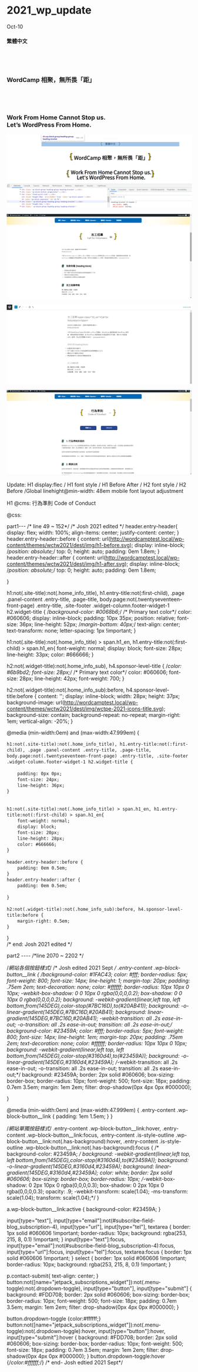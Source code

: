 # 2021_wp_update


Oct-10
<div class=" wp-block-group heading-group heading-bracket"><div class="wp-block-group__inner-container_language">
<h4 class="has-text-align-center">繁體中文</h4>
</div></div>

<div style="height:3em;"></div>
<div class=" wp-block-group heading-group heading-bracket"><div class="wp-block-group__inner-container_header">
<h3 class="has-text-align-center  header">WordCamp 相聚，無所畏「距」</h3>
</div></div>

<div style="height:3em;"></div>
<div class=" wp-block-group heading-group heading-bracket"><div class="wp-block-group__inner-container_header">
<h3 class="has-text-align-center  header">Work From Home Cannot Stop us. <br>Let’s WordPress From Home.</h3>
</div></div>

![alt text](https://github.com/JoshJong/2021_wp_update/blob/main/heading-group-languages.png)




<!------------------------------------->
![alt text](https://github.com/JoshJong/2021_wp_update/blob/main/001-volunteer.png)

![alt text](https://github.com/JoshJong/2021_wp_update/blob/main/001-cms.png)


![alt text](https://github.com/JoshJong/2021_wp_update/blob/main/002-%E8%A1%8C%E7%82%BA%E6%BA%96%E5%89%87.png)

Update:
H1 display:flec / H1 font style / H1 Before After / H2 font style / H2 Before /Global linehight@min-width: 48em
mobile font layout adjustment

H1 @cms:
行為準則 <span class="h1_en">Code of Conduct</span>


@css:

part1---
/* line 49 ~ 152*/
/* Josh 2021 edited */
header.entry-header{
	display: flex;
    width: 100%;
	align-items: center;
    justify-content: center;
}
header.entry-header::before {
	content: url(http://wordcamptest.local/wp-content/themes/wctw2021/dest/img/h1-before.svg);
    display: inline-block;
	/*position: absolute;*/
	top: 0;
    height: auto;
    padding: 0em 1.8em;
}
header.entry-header::after {
	content: url(http://wordcamptest.local/wp-content/themes/wctw2021/dest/img/h1-after.svg);
    display: inline-block;
	/*position: absolute;*/
	top: 0;
    height: auto;
    padding: 0em 1.8em;

}

h1:not(.site-title):not(.home_info_title), h1.entry-title:not(:first-child), .page .panel-content .entry-title, .page-title, body.page:not(.twentyseventeen-front-page) .entry-title, .site-footer .widget-column.footer-widget-1 h2.widget-title {
	/*background-color: #0068b6;*/
	/* Primary text color*/
    color: #060606;
	display: inline-block;
	padding: 10px 35px;
	position: relative;
	font-size: 36px;
	line-height: 52px;
	/*margin-bottom: 40px;*/
	text-align: center;
	text-transform: none;
	letter-spacing: 1px !important;
}

 
h1:not(.site-title):not(.home_info_title) > span.h1_en, h1.entry-title:not(:first-child) > span.h1_en{
	font-weight: normal;
	display: block;
    font-size: 28px;
    line-height: 33px;
    color: #666666;
}


h2:not(.widget-title):not(.home_info_sub), h4.sponsor-level-title {
	/*color: #6b9bd2;
	font-size: 28px;*/
	/* Primary text color*/
	color: #060606;
    font-size: 28px;
    line-height: 42px;
    font-weight: 700;
}

h2:not(.widget-title):not(.home_info_sub):before, h4.sponsor-level-title:before {
	content: '';
	display: inline-block;
	width: 28px;
	height: 37px;
	background-image: url(http://wordcamptest.local/wp-content/themes/wctw2021/dest/img/wctpe-2021-icons-title.svg);
	background-size: contain;
	background-repeat: no-repeat;
	margin-right: 1em;
	vertical-align: -20%;
}

@media (min-width:0em) and (max-width:47.999em) {

	h1:not(.site-title):not(.home_info_title), h1.entry-title:not(:first-child), .page .panel-content .entry-title, .page-title, body.page:not(.twentyseventeen-front-page) .entry-title, .site-footer .widget-column.footer-widget-1 h2.widget-title {

		padding: 0px 0px;		
		font-size: 24px;
		line-height: 36px;
	}
	
	 
	h1:not(.site-title):not(.home_info_title) > span.h1_en, h1.entry-title:not(:first-child) > span.h1_en{
		font-weight: normal;
		display: block;
		font-size: 20px;
		line-height: 28px;
		color: #666666;
	}
	
	header.entry-header::before {
		padding: 0em 0.5em;
	}
	header.entry-header::after {
		padding: 0em 0.5em;

	}
	
	h2:not(.widget-title):not(.home_info_sub):before, h4.sponsor-level-title:before {
		margin-right: 0.5em;
	}

}	
/* end: Josh 2021 edited */





part2 ----
/*line 2070 ~ 2202 */

/*網站各個按鈕樣式*/
/*  Josh edited 2021 Sept */
.entry-content .wp-block-button__link {
	/*background-color: #1FAC43;
	color: #fff;
	border-radius: 5px;
	font-weight: 800;
	font-size: 14px;
	line-height: 1;
	margin-top: 20px;
	padding: .75em 2em;
	text-decoration: none;
	color: #ffffff;
	border-radius: 10px 10px 0 10px;
	-webkit-box-shadow: 0 0 10px 0 rgba(0,0,0,0.2);
	        box-shadow: 0 0 10px 0 rgba(0,0,0,0.2);
	background: -webkit-gradient(linear,left top, left bottom,from(145DEG),color-stop(#7BC16D),to(#20AB41));
	background: -o-linear-gradient(145DEG,#7BC16D,#20AB41);
	background: linear-gradient(145DEG,#7BC16D,#20AB41);
	-webkit-transition: all .2s ease-in-out;
	-o-transition: all .2s ease-in-out;
	transition: all .2s ease-in-out;*/
	background-color: #23459A;
    color: #fff;
    border-radius: 5px;
    font-weight: 800;
    font-size: 14px;
    line-height: 1em;
    margin-top: 20px;
    padding: .75em 2em;
    text-decoration: none;
    color: #ffffff;
    border-radius: 10px 10px 0 10px;
	background: -webkit-gradient(linear,left top, left bottom,from(145DEG),color-stop(#3160d4),to(#23459A));
	background: -o-linear-gradient(145DEG,#3160d4,#23459A);
    /*-webkit-transition: all .2s ease-in-out;
    -o-transition: all .2s ease-in-out;
    transition: all .2s ease-in-out;*/
    background: #23459A;
    border: 2px solid #060606;
    box-sizing: border-box;
    border-radius: 10px;
    font-weight: 500;
    font-size: 18px;
    padding: 0.7em 3.5em;
    margin: 1em 2em;
    filter: drop-shadow(0px 4px 0px #000000);
    
}

@media  (min-width:0em) and (max-width:47.999em)  {
	.entry-content .wp-block-button__link {
		padding: 1em 1.5em;
	}
}


/*網站單獨按鈕樣式*/
.entry-content .wp-block-button__link:hover, .entry-content .wp-block-button__link:focus, .entry-content .is-style-outline .wp-block-button__link:not(.has-background):hover, .entry-content .is-style-outline .wp-block-button__link:not(.has-background):focus {
	/* background-color: #23459A; */
	background: -webkit-gradient(linear,left top, left bottom,from(145DEG),color-stop(#3160d4),to(#23459A));
	background: -o-linear-gradient(145DEG,#3160d4,#23459A);
	background: linear-gradient(145DEG,#3160d4,#23459A);
	color: white;
	border: 2px solid #060606;
    box-sizing: border-box;
    border-radius: 10px;
	/*-webkit-box-shadow: 0 2px 10px 0 rgba(0,0,0,0.3);
	        box-shadow: 0 2px 10px 0 rgba(0,0,0,0.3);
	opacity: .9;
	-webkit-transform: scale(1.04);
	    -ms-transform: scale(1.04);
	        transform: scale(1.04);*/
}

a.wp-block-button__link:active {
	background-color: #23459A;
}


input[type="text"],
input[type="email"]:not(#subscribe-field-blog_subscription-4),
input[type="url"],
input[type="tel"],
textarea {
  border:  1px solid #060606 !important;
  border-radius: 10px;
  background: rgba(253, 215, 8, 0.1) !important;
}
input[type="text"]:focus,
input[type="email"]:not(#subscribe-field-blog_subscription-4):focus,
input[type="url"]:focus,
input[type="tel"]:focus,
textarea:focus {
	border:  1px solid #060606 !important;
}
select {
	border:  1px solid #060606 !important;
  border-radius: 10px;
  background: rgba(253, 215, 8, 0.1) !important;
}

p.contact-submit{
	text-align: center;
}
button:not([name="jetpack_subscriptions_widget"]):not(.menu-toggle):not(.dropdown-toggle), input[type="button"], input[type="submit"] {
    background: #FDD708;
    border: 2px solid #060606;
    box-sizing: border-box;
    border-radius: 10px;
    font-weight: 500;
    font-size: 18px;
    padding: 0.7em 3.5em;
    margin: 1em 2em;
    filter: drop-shadow(0px 4px 0px #000000);
}



button.dropdown-toggle {color:#ffffff;}
button:not([name="jetpack_subscriptions_widget"]):not(.menu-toggle):not(.dropdown-toggle):hover, input[type="button"]:hover, input[type="submit"]:hover {
	background: #FDD708;
    border: 2px solid #060606;
    box-sizing: border-box;
    border-radius: 10px;
    font-weight: 500;
    font-size: 18px;
    padding: 0.7em 3.5em;
    margin: 1em 2em;
    filter: drop-shadow(0px 4px 0px #000000);
}
button.dropdown-toggle:hover {/*color:#ffffff;*/}
/* end- Josh edtied 2021 Sept*/
